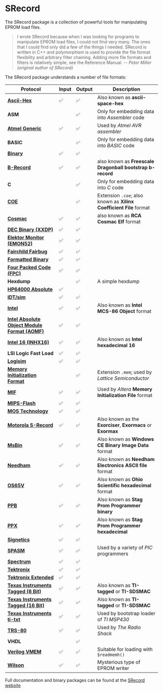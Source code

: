 # SRecord

The SRecord package is a collection of powerful tools for manipulating EPROM load files.

> I wrote SRecord because when I was looking for programs to manipulate EPROM load files, I could not find very many.
> The ones that I could find only did a few of the things I needed. SRecord is written in C++ and polymorphism is
> used to provide the file format flexibility and arbitrary filter chaining. Adding more file formats and filters is
> relatively simple, see the Reference Manual.
> -- *Peter Miller (original author of SRecord)*

The SRecord package understands a number of file formats:

| Protocol | Input | Output | Description |
|----|----|----|----|
| [**Ascii-Hex**](doc/man5/srec_ascii_hex.rst)                             | :white_check_mark: | :white_check_mark: | Also known as **ascii-space-hex**                                  |
| **ASM**                                                                  |                    | :white_check_mark: | Only for embedding data into *Assembler* code                      |
| [**Atmel Generic**](doc/man5/srec_atmel_generic.rst)                     | :white_check_mark: | :white_check_mark: | Used by *Atmel AVR assembler*                                      |
| **BASIC**                                                                |                    | :white_check_mark: | Only for embedding data into *BASIC* code                          |
| [**Binary**](doc/man5/srec_binary.rst)                                   | :white_check_mark: | :white_check_mark: |                                                                    |
| [**B-Record**](doc/man5/srec_brecord.rst)                                | :white_check_mark: | :white_check_mark: | also known as **Freescale Dragonball bootstrap b-record**          |
| **C**                                                                    |                    | :white_check_mark: | Only for embedding data into *C* code                              |
| [**COE**](doc/man5/srec_coe.rst)                                         |                    | :white_check_mark: | Extension `.coe`; also known as **Xilinx Coefficient File** format |
| [**Cosmac**](doc/man5/srec_cosmac.rst)                                   | :white_check_mark: | :white_check_mark: | also known as **RCA Cosmac Elf** format                            |
| [**DEC Binary (XXDP)**](doc/man5/srec_dec_binary.rst)                    | :white_check_mark: | :white_check_mark: |                                                                    |
| [**Elektor Monitor (EMON52)**](doc/man5/srec_emon52.rst)                 | :white_check_mark: | :white_check_mark: |                                                                    |
| [**Fairchild Fairbug**](doc/man5/srec_fairchild.rst)                     | :white_check_mark: | :white_check_mark: |                                                                    |
| [**Formatted Binary**](doc/man5/srec_formatted_binary.rst)               | :white_check_mark: | :white_check_mark: |                                                                    |
| [**Four Packed Code (FPC)**](doc/man5/srec_fpc.rst)                      | :white_check_mark: | :white_check_mark: |                                                                    |
| **Hexdump**                                                              |                    | :white_check_mark: | A simple hexdump                                                   |
| [**HP64000 Absolute**](doc/man5/srec_hp64k.rst)                          | :white_check_mark: |                    |                                                                    |
| [**IDT/sim**](doc/man5/srec_idt.rst)                                     | :white_check_mark: | :white_check_mark: |                                                                    |
| [**Intel**](doc/man5/srec_intel.rst)                                     | :white_check_mark: | :white_check_mark: | Also known as **Intel MCS-86 Object** format                       |
| [**Intel Absolute Object Module Format (AOMF)**](doc/man5/srec_aomf.rst) | :white_check_mark: | :white_check_mark: |                                                                    |
| [**Intel 16 (INHX16)**](doc/man5/srec_intel16.rst)                       | :white_check_mark: | :white_check_mark: | Also known as **Intel hexadecimal 16**                             |
| **LSI Logic Fast Load**                                                  | :white_check_mark: | :white_check_mark: |                                                                    |
| [**Logisim**](doc/man5/srec_logisim.rst)                                 | :white_check_mark: | :white_check_mark: |                                                                    |
| [**Memory Initialization Format**](doc/man5/srec_mem.rst)                |                    | :white_check_mark: | Extension `.mem`; used by *Lattice Semiconductor*                  |
| [**MIF**](doc/man5/srec_mif.rst)                                         | :white_check_mark: | :white_check_mark: | Used by *Altera* **Memory Initialization File** format             |
| [**MIPS-Flash**](doc/man5/srec_mips_flash.rst)                           | :white_check_mark: | :white_check_mark: |                                                                    |
| [**MOS Technology**](doc/man5/srec_mos_tech.rst)                         | :white_check_mark: | :white_check_mark: |                                                                    |
| [**Motorola S-Record**](doc/man5/srec_motorola.rst)                      | :white_check_mark: | :white_check_mark: | Also known as the **Exorciser**, **Exormacs** or **Exormax**       |
| [**MsBin**](doc/man5/srec_msbin.rst)                                     | :white_check_mark: | :white_check_mark: | Also known as **Windows CE Binary Image Data** format              |
| [**Needham**](doc/man5/srec_needham.rst)                                 | :white_check_mark: | :white_check_mark: | Also known as **Needham Electronics ASCII file** format            |
| [**OS65V**](doc/man5/srec_os65v.rst)                                     | :white_check_mark: | :white_check_mark: | Also known as **Ohio Scientific hexadecimal** format               |
| [**PPB**](doc/man5/srec_ppb.rst)                                         | :white_check_mark: | :white_check_mark: | Also known as **Stag Prom Programmer binary**                      |
| [**PPX**](doc/man5/srec_ppx.rst)                                         | :white_check_mark: | :white_check_mark: | Also known as **Stag Prom Programmer hexadecimal**                 |
| [**Signetics**](doc/man5/srec_signetics.rst)                             | :white_check_mark: | :white_check_mark: |                                                                    |
| [**SPASM**](doc/man5/srec_SPASM.rst)                                     | :white_check_mark: | :white_check_mark: | Used by a variety of *PIC* programmers                             |
| [**Spectrum**](doc/man5/srec_spectrum.rst)                               | :white_check_mark: | :white_check_mark: |                                                                    |
| [**Tektronix**](doc/man5/srec_tektronix.rst)                             | :white_check_mark: | :white_check_mark: |                                                                    |
| [**Tektronix Extended**](doc/man5/srec_tektronix_extended.rst)           | :white_check_mark: | :white_check_mark: |                                                                    |
| [**Texas Instruments Tagged (8 Bit)**](doc/man5/srec_ti_tagged.rst)      | :white_check_mark: | :white_check_mark: | Also known as **TI-tagged** or **TI-SDSMAC**                       |
| [**Texas Instruments Tagged (16 Bit)**](doc/man5/srec_ti_tagged_16.rst)  | :white_check_mark: | :white_check_mark: | Also known as **TI-tagged** or **TI-SDSMAC**                       |
| [**Texas Instruments ti-txt**](doc/man5/srec_ti_txt)                     | :white_check_mark: | :white_check_mark: | Used by bootstrap loader of *TI MSP430*                            |
| [**TRS-80**](doc/man5/srec_trs80.rst)                                    | :white_check_mark: | :white_check_mark: | Used by *The Radio Shack*                                          |
| **VHDL**                                                                 |                    | :white_check_mark: |                                                                    |
| [**Verilog VMEM**](doc/man5/srec_vmem.rst)                               | :white_check_mark: | :white_check_mark: | Suitable for loading with `$readmemh()`                            |
| [**Wilson**](doc/man5/srec_wilson.rst)                                   | :white_check_mark: | :white_check_mark: | Mysterious type of EPROM writer                                    |

Full documentation and binary packages can be found at the [SRecord website](https://srecord.sourceforge.net/)

